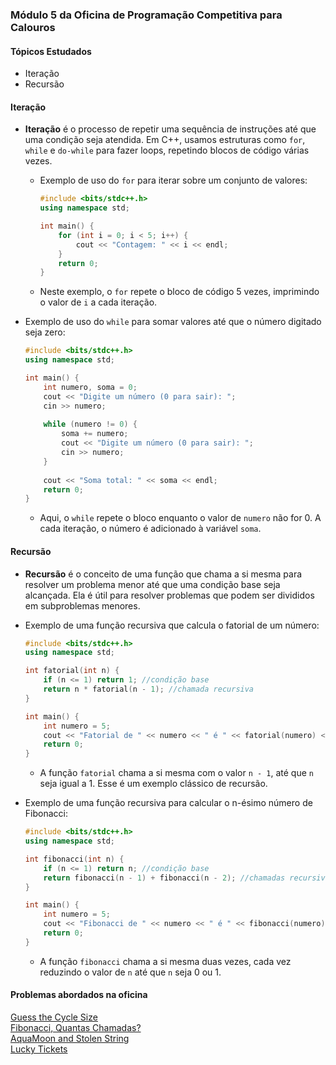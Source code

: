 ### Módulo 5 da Oficina de Programação Competitiva para Calouros
#### Tópicos Estudados
- Iteração
- Recursão

#### Iteração
- **Iteração** é o processo de repetir uma sequência de instruções até que uma condição seja atendida. Em C++, usamos estruturas como `for`, `while` e `do-while` para fazer loops, repetindo blocos de código várias vezes.

    - Exemplo de uso do `for` para iterar sobre um conjunto de valores:
        ```cpp
        #include <bits/stdc++.h>
        using namespace std;
        
        int main() {
            for (int i = 0; i < 5; i++) {
                cout << "Contagem: " << i << endl;
            }
            return 0;
        }
        ```
    - Neste exemplo, o `for` repete o bloco de código 5 vezes, imprimindo o valor de `i` a cada iteração.

- Exemplo de uso do `while` para somar valores até que o número digitado seja zero:
    ```cpp
    #include <bits/stdc++.h>
    using namespace std;
    
    int main() {
        int numero, soma = 0;
        cout << "Digite um número (0 para sair): ";
        cin >> numero;
        
        while (numero != 0) {
            soma += numero;
            cout << "Digite um número (0 para sair): ";
            cin >> numero;
        }
        
        cout << "Soma total: " << soma << endl;
        return 0;
    }
    ```
    - Aqui, o `while` repete o bloco enquanto o valor de `numero` não for 0. A cada iteração, o número é adicionado à variável `soma`.

#### Recursão
- **Recursão** é o conceito de uma função que chama a si mesma para resolver um problema menor até que uma condição base seja alcançada. Ela é útil para resolver problemas que podem ser divididos em subproblemas menores.

- Exemplo de uma função recursiva que calcula o fatorial de um número:
    ```cpp
    #include <bits/stdc++.h>
    using namespace std;
    
    int fatorial(int n) {
        if (n <= 1) return 1; //condição base
        return n * fatorial(n - 1); //chamada recursiva
    }
    
    int main() {
        int numero = 5;
        cout << "Fatorial de " << numero << " é " << fatorial(numero) << endl;
        return 0;
    }
    ```
    - A função `fatorial` chama a si mesma com o valor `n - 1`, até que `n` seja igual a 1. Esse é um exemplo clássico de recursão.

- Exemplo de uma função recursiva para calcular o n-ésimo número de Fibonacci:
    ```cpp
    #include <bits/stdc++.h>
    using namespace std;
    
    int fibonacci(int n) {
        if (n <= 1) return n; //condição base
        return fibonacci(n - 1) + fibonacci(n - 2); //chamadas recursivas
    }
    
    int main() {
        int numero = 5;
        cout << "Fibonacci de " << numero << " é " << fibonacci(numero) << endl;
        return 0;
    }
    ```
    - A função `fibonacci` chama a si mesma duas vezes, cada vez reduzindo o valor de `n` até que `n` seja 0 ou 1.

#### Problemas abordados na oficina
[Guess the Cycle Size](https://codeforces.com/problemset/problem/1729/E)<br>
[Fibonacci, Quantas Chamadas?](https://judge.beecrowd.com/pt/problems/view/1029)<br>
[AquaMoon and Stolen String](https://codeforces.com/contest/1546/problem/B)<br>
[Lucky Tickets](https://codeforces.com/problemset/problem/1096/G)
